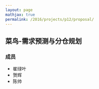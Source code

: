 ```yaml
---
layout: page
mathjax: true
permalink: /2016/projects/p12/proposal/
---
```


## 菜鸟-需求预测与分仓规划

### 成员

- 崔绿叶
- 贺辉
- 陈帅